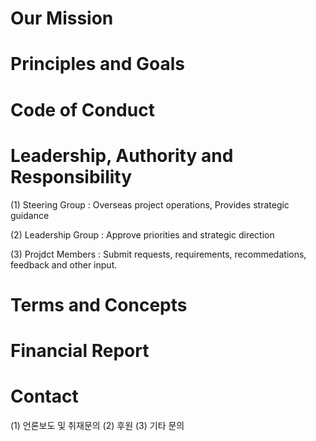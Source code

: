 # Our Mission 



# Principles and Goals



# Code of Conduct



# Leadership, Authority and Responsibility

   (1) Steering Group : Overseas project operations, Provides strategic guidance
 
   (2) Leadership Group : Approve priorities and strategic direction 
 
   (3) Projdct Members : Submit requests, requirements, recommedations, feedback and other input. 
 
 
# Terms and Concepts 
   
   

# Financial Report 



# Contact
   (1) 언론보도 및 취재문의 
   (2) 후원 
   (3) 기타 문의 
   
   
   
   
